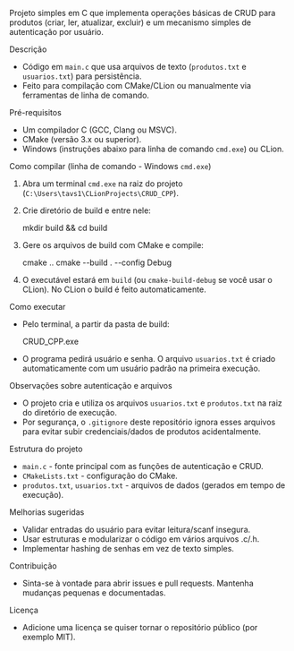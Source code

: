 Projeto simples em C que implementa operações básicas de CRUD para produtos (criar, ler, atualizar, excluir) e um mecanismo simples de autenticação por usuário.

Descrição
- Código em `main.c` que usa arquivos de texto (`produtos.txt` e `usuarios.txt`) para persistência.
- Feito para compilação com CMake/CLion ou manualmente via ferramentas de linha de comando.

Pré-requisitos
- Um compilador C (GCC, Clang ou MSVC).
- CMake (versão 3.x ou superior).
- Windows (instruções abaixo para linha de comando `cmd.exe`) ou CLion.

Como compilar (linha de comando - Windows `cmd.exe`)
1. Abra um terminal `cmd.exe` na raiz do projeto (`C:\Users\tavs1\CLionProjects\CRUD_CPP`).
2. Crie diretório de build e entre nele:

   mkdir build && cd build
3. Gere os arquivos de build com CMake e compile:

   cmake ..
   cmake --build . --config Debug

4. O executável estará em `build` (ou `cmake-build-debug` se você usar o CLion). No CLion o build é feito automaticamente.

Como executar
- Pelo terminal, a partir da pasta de build:

  CRUD_CPP.exe

- O programa pedirá usuário e senha. O arquivo `usuarios.txt` é criado automaticamente com um usuário padrão na primeira execução.

Observações sobre autenticação e arquivos
- O projeto cria e utiliza os arquivos `usuarios.txt` e `produtos.txt` na raiz do diretório de execução.
- Por segurança, o `.gitignore` deste repositório ignora esses arquivos para evitar subir credenciais/dados de produtos acidentalmente.

Estrutura do projeto
- `main.c` - fonte principal com as funções de autenticação e CRUD.
- `CMakeLists.txt` - configuração do CMake.
- `produtos.txt`, `usuarios.txt` - arquivos de dados (gerados em tempo de execução).

Melhorias sugeridas
- Validar entradas do usuário para evitar leitura/scanf insegura.
- Usar estruturas e modularizar o código em vários arquivos .c/.h.
- Implementar hashing de senhas em vez de texto simples.

Contribuição
- Sinta-se à vontade para abrir issues e pull requests. Mantenha mudanças pequenas e documentadas.

Licença
- Adicione uma licença se quiser tornar o repositório público (por exemplo MIT).
